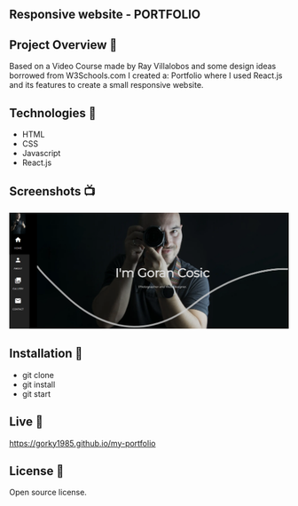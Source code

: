## Responsive website - PORTFOLIO

## Project Overview 🎉

Based on a Video Course made by Ray Villalobos and some design ideas borrowed from W3Schools.com I created a:
Portfolio where I used React.js and its features to create a small responsive website.

## Technologies 🔧

- HTML
- CSS
- Javascript
- React.js

## Screenshots 📺

<p align="center">
    <img src="https://github.com/Gorky1985/my-portfolio/blob/master/public/assets/Screenshot-portfolio.png?raw=true">
</p>

## Installation 💾

- git clone
- git install
- git start

## Live 📍

https://gorky1985.github.io/my-portfolio

## License 🔱

Open source license.
